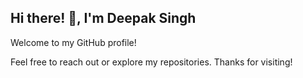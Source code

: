 ## Hi there! 👋, I'm Deepak Singh

Welcome to my GitHub profile! 

<!--
I'm a passionate **software developer**

## 🚀 About Me
- 🎓 I’m currently pursuing my **B.Tech in Computer Science & Engineering (CSE)**.
- 💻 I’m currently working on **FoodOrderingSystem**.
- 🔭 I’m proficient in **Java, DSA, HTML, CSS**.

## 🛠️ Projects
Here are some of my key projects:
- [**FoodOrderingSystem**](https://github.com/deepak3003/FoodOrderingSystem) - A Java-based system for placing food orders, calculating bills, and more.


<!--
## 💡 GitHub Stats
-->

Feel free to reach out or explore my repositories. Thanks for visiting!
<!--


![Profile Views](https://komarev.com/ghpvc/?username=deepak3003&style=for-the-badge&color=red)
![Your GitHub stats](https://github-readme-stats.vercel.app/api?username=deepak3003&show_icons=true&theme=radical)
**deepak3003/deepak3003** is a ✨ _special_ ✨ repository because its `README.md` (this file) appears on your GitHub profile.
## 📫 Connect with me
- [LinkedIn](https://linkedin.com/in/yourprofile)
- [Twitter](https://twitter.com/yourprofile)
- [Portfolio](https://yourportfolio.com) (if applicable)

## 🛠️ Tech Stack
- **Languages**: Java, HTML, CSS, Python, [any others]
- **Frameworks**: [Framework 1], [Framework 2]
- **Tools**: Git, GitHub, [other tools]

Here are some ideas to get you started:

- 🔭 I’m currently working on ...
- 🌱 I’m currently learning ...
- 👯 I’m looking to collaborate on ...
- 🤔 I’m looking for help with ...
- 💬 Ask me about ...
- 📫 How to reach me: ...
- 😄 Pronouns: ...
- ⚡ Fun fact: ...

## 🔥 Streak Stats

![GitHub Streak](https://github-readme-streak-stats.herokuapp.com/?user=deepak3003&theme=radical&date_format=M%20j%5B%2C%20Y%5D&hide_border=true&currStreakLabel=green&ring=green&fire=orange&_t=APRIL06)
-->
